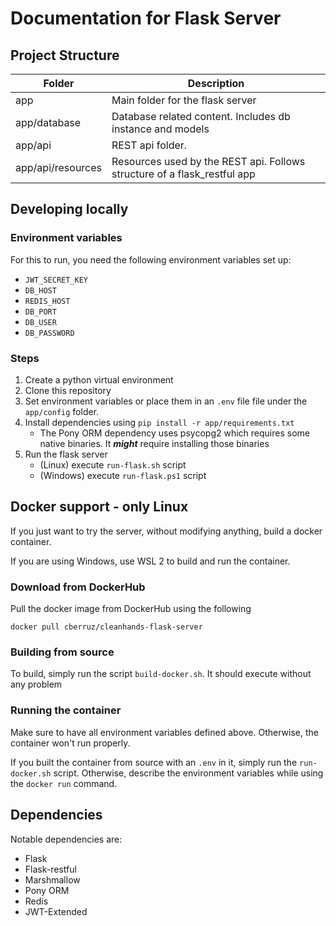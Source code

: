 # Documentation for Flask Server

## Project Structure

| Folder | Description
| --- | ------------ |
| app | Main folder for the flask server |
| app/database | Database related content. Includes db instance and models |
| app/api | REST api folder. |
| app/api/resources | Resources used by the REST api. Follows structure of a flask_restful app |

## Developing locally

### Environment variables

For this to run, you need the following environment variables set up:

* ```JWT_SECRET_KEY```
* ```DB_HOST```
* ```REDIS_HOST```
* ```DB_PORT```
* ```DB_USER```
* ```DB_PASSWORD```

### Steps

1. Create a python virtual environment
2. Clone this repository
3. Set environment variables or place them in an ```.env``` file file under the ```app/config``` folder.
4. Install dependencies using ```pip install -r app/requirements.txt```
    * The Pony ORM dependency uses psycopg2 which requires some native binaries. It ***might*** require
      installing those binaries
5. Run the flask server
    * (Linux) execute ```run-flask.sh``` script
    * (Windows) execute ```run-flask.ps1``` script

## Docker support - only Linux

If you just want to try the server, without modifying anything, build a docker container.

If you are using Windows, use WSL 2 to build and run the container.

### Download from DockerHub

Pull the docker image from DockerHub using the following

```docker pull cberruz/cleanhands-flask-server```

### Building from source

To build, simply run the script ```build-docker.sh```. It should execute without any problem

### Running the container

Make sure to have all environment variables defined above. Otherwise, the container won't run properly.

If you built the container from source with an ```.env``` in it, simply run the ```run-docker.sh``` script. Otherwise, describe the environment variables while using the ```docker run``` command.

## Dependencies

Notable dependencies are:

* Flask
* Flask-restful
* Marshmallow
* Pony ORM
* Redis
* JWT-Extended
